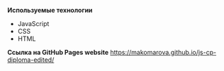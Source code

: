 **Используемые технологии**
- JavaScript
- CSS
- HTML

**Ссылка на GitHub Pages website** 
https://makomarova.github.io/js-cp-diploma-edited/